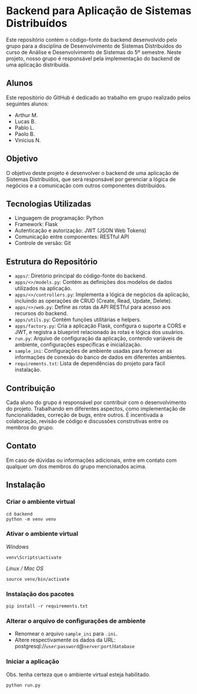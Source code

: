 # Backend para Aplicação de Sistemas Distribuídos

Este repositório contém o código-fonte do backend desenvolvido pelo grupo para a disciplina de Desenvolvimento de Sistemas Distribuídos do curso de Análise e Desenvolvimento de Sistemas do 5º semestre. Neste projeto, nosso grupo é responsável pela implementação do backend de uma aplicação distribuída.

## Alunos

Este repositório do GitHub é dedicado ao trabalho em grupo realizado pelos seguintes alunos:

- Arthur M.
- Lucas B.
- Pablo L.
- Paolo B.
- Vinicius N.

## Objetivo

O objetivo deste projeto é desenvolver o backend de uma aplicação de Sistemas Distribuídos, que será responsável por gerenciar a lógica de negócios e a comunicação com outros componentes distribuídos.

## Tecnologias Utilizadas

- Linguagem de programação: Python
- Framework: Flask
- Autenticação e autorização: JWT (JSON Web Tokens)
- Comunicação entre componentes: RESTful API
- Controle de versão: Git

## Estrutura do Repositório

- `apps/`: Diretório principal do código-fonte do backend.
- `apps/<>/models.py`: Contém as definições dos modelos de dados utilizados na aplicação.
- `apps/<>/controllers.py`: Implementa a lógica de negócios da aplicação, incluindo as operações de CRUD (Create, Read, Update, Delete).
- `apps/<>/web.py`: Define as rotas da API RESTful para acesso aos recursos do backend.
- `apps/utils.py`: Contém funções utilitárias e helpers.
- `apps/factory.py`: Cria a aplicação Flask, configura o suporte a CORS e JWT, e registra a blueprint relacionado às rotas e lógica dos usuários.
- `run.py`: Arquivo de configuração da aplicação, contendo variáveis de ambiente, configurações específicas e inicialização.
- `sample_ini`: Configurações de ambiente usadas para fornecer as informações de conexão do banco de dados em diferentes ambientes.
- `requirements.txt`: Lista de dependências do projeto para fácil instalação.

## Contribuição

Cada aluno do grupo é responsável por contribuir com o desenvolvimento do projeto. Trabalhando em diferentes aspectos, como implementação de funcionalidades, correção de bugs, entre outros. É incentivada a colaboração, revisão de código e discussões construtivas entre os membros do grupo.

## Contato

Em caso de dúvidas ou informações adicionais, entre em contato com qualquer um dos membros do grupo mencionados acima.

## Instalação

### Criar o ambiente virtual
```
cd backend
python -m venv venv
```

### Ativar o ambiente virtual

*Windows*
```
venv\Scripts\activate
```
*Linux / Mac OS*
```
source venv/bin/activate
```

### Instalação dos pacotes
```
pip install -r requirements.txt
```

### Alterar o arquivo de configurações de ambiente
- Renomear o arquivo `sample_ini` para `.ini`.
- Altere respectivamente os dados da URL: postgresql://`user`:`password`@`server`:`port`/`database`

### Iniciar a aplicação

Obs. tenha certeza que o ambiente virtual esteja habilitado.

```
python run.py
```
